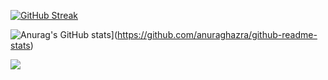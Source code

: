 [![GitHub Streak](https://github-readme-streak-stats.herokuapp.com?user=)](https://git.io/streak-stats)

![Anurag's GitHub stats](https://github-readme-stats.vercel.app/api?username=Pedroxhrq)](https://github.com/anuraghazra/github-readme-stats)

![](https://komarev.com/ghpvc/?username=Pedroxhrq&color=grey)

<!--
**Pedroxhrq/Pedroxhrq** is a ✨ _special_ ✨ repository because its `README.md` (this file) appears on your GitHub profile.

Here are some ideas to get you started:

- 🔭 I’m currently working on ...
- 🌱 I’m currently learning ...
- 👯 I’m looking to collaborate on ...
- 🤔 I’m looking for help with ...
- 💬 Ask me about ...
- 📫 How to reach me: ...
- 😄 Pronouns: ...
- ⚡ Fun fact: ...
-->
